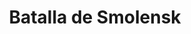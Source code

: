 ﻿---
title: "Batalla de Smolensk"
permalink: periodes_852.html
layout: periode
dataInici: 1941-07-08
dataFi: 1941-07-31
sidebar: periodes
pares:
  - 486:
    title: "Operación Barbarroja"
    dataInici: "(1941-06-22)"
    dataFi: "(1941-12-05)"

fills:
jocsPrincipals:
  - title: "Panzergruppe Guderian"
    bggId: 3041
    dataInici: 
    dataFi: 

jocsEscenaris:
  - title: "A Victory Denied: Crisis at Smolensk, July-September, 1941"
    bggId: 31954
    dataInici: 1941-07
    dataFi: 1941-09

jocsEpoca:
jocsEpocaEscenaris:
---
